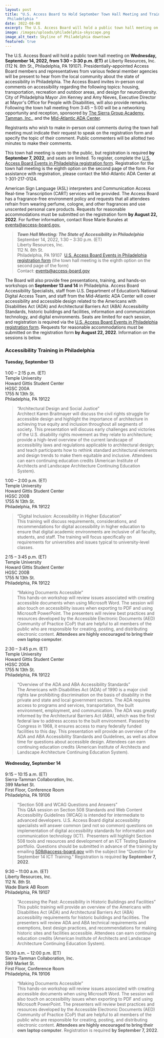 ```yaml
---
layout: post
title: "U.S. Access Board to Hold September Town Hall Meeting and Trainings in
 Philadelphia "
date: 2022-08-08
excerpt: The U.S. Access Board will hold a public town hall meeting on Wednesday, September 14, 2022, from 1:30 – 3:30 p.m. (ET) at Liberty Resources, Inc. in Philadelphia. Presidentially-appointed Access Board members and representatives from various federal member agencies will be present to hear from the local community about the state of accessibility in Philadelphia. Following the town hall meeting from 3:45 – 5:00 will be a networking opportunity and reception, sponsored by The Sierra Group Academy, Tamman, Inc., and the Mid-Atlantic ADA Center. Additionally, the Board will provide free presentations, trainings, and hands-on workshops on accessibility of the built environment and information and communication technology on September 13 and 14 in Philadelphia. Seats are limited for the town hall and trainings, and registration is required via . . .
image: /images/uploads/philadelphia-skyscape.png
image_alt_text: Skyline of Philadelphia downtown
featured: true
---
```

The U.S. Access Board will hold a public town hall meeting on **Wednesday, September 14, 2022, from 1:30 – 3:30 p.m. (ET)** at Liberty Resources, Inc. (112 N. 8th St., Philadelphia, PA 19107). Presidentially-appointed Access Board members and representatives from various federal member agencies will be present to hear from the local community about the state of accessibility in Philadelphia. The Access Board invites in-person oral comments on accessibility regarding the following topics: housing, transportation, recreation and outdoor areas, and design for neurodiversity. City of Philadelphia Mayor Jim Kenney and Amy Nieves, Executive Director at Mayor's Office for People with Disabilities, will also provide remarks. Following the town hall meeting from 3:45 – 5:00 will be a networking opportunity and reception, sponsored by [The Sierra Group Academy](https://www.thesierragroup.com/), [Tamman, Inc.,](https://tammaninc.com/) and the [Mid-Atlantic ADA Center](https://www.adainfo.org/).

Registrants who wish to make in-person oral comments during the town hall meeting must indicate their request to speak on the registration form and specify the topic of their comment. Public commenters will be allotted two minutes to make their comments. 

This town hall meeting is open to the public, but registration is required **by September 7, 2022**, and seats are limited. To register, complete the [U.S. Access Board Events in Philadelphia registration form](https://web.cvent.com/event/7ebeeb80-e968-4510-9bb8-ad1ab901d129/regProcessStep1?RefId=pub&rp=81a1a9d5-f1fa-4b08-b171-8fab1c2d8b14). Registration for the town hall meeting is the eighth option on the second page of the form. For assistance with registration, please contact the Mid-Atlantic ADA Center at 1-301-217-0124. 

American Sign Language (ASL) interpreters and Communication Access Real-time Transcription (CART) services will be provided. The Access Board has a fragrance-free environment policy and requests that all attendees refrain from wearing perfume, cologne, and other fragrances and use unscented personal care products. Requests for reasonable accommodations must be submitted on the registration form **by August 22, 2022**. For further information, contact Rose Marie Bunales at [events@access-board.gov.](mailto:events@access-board.gov) 

> ***Town Hall Meeting: The State of Accessibility in Philadelphia*** \
> September 14, 2022, 1:30 – 3:30 p.m. (ET) \
> Liberty Resources, Inc. \
> 112 N. 8th St. \
> Philadelphia, PA 19107 
> [U.S. Access Board Events in Philadelphia registration form](https://web.cvent.com/event/7ebeeb80-e968-4510-9bb8-ad1ab901d129/regProcessStep1?RefId=pub&rp=81a1a9d5-f1fa-4b08-b171-8fab1c2d8b14) (the town hall meeting is the eighth option on the second page of the form) \
> Contact: [events@access-board.gov](mailto:events@access-board.gov) 

The Board will also provide free presentations, training, and hands-on workshops on **September 13 and 14** in Philadelphia. Access Board Accessibility Specialists, staff from U.S. Department of Education’s National Digital Access Team, and staff from the Mid-Atlantic ADA Center will cover accessibility and accessible design related to the Americans with Disabilities Act (ADA) and Architectural Barriers Act (ABA) Accessibility Standards, historic buildings and facilities, information and communication technology, and digital environments. Seats are limited for each session, and registration is required via the [U.S. Access Board Events in Philadelphia registration form](https://web.cvent.com/event/7ebeeb80-e968-4510-9bb8-ad1ab901d129/regProcessStep1?RefId=pub&rp=81a1a9d5-f1fa-4b08-b171-8fab1c2d8b14). Requests for reasonable accommodations must be submitted on the registration form **by August 22, 2022**. Information on the sessions is below.  

### Accessibility Training in Philadelphia
#### Tuesday, September 13
1:00 – 2:15 p.m. (ET) \
Temple University \
Howard Gittis Student Center \
HGSC 200A \
1755 N 13th St. \
Philadelphia, PA 19122

> “Architectural Design and Social Justice” \
> Architect Karen Braitmayer will discuss the civil rights struggle for accessible design and highlight the importance of architecture in achieving true equity and inclusion throughout all segments of society. This presentation will discuss early challenges and victories of the U.S. disability rights movement as they relate to architecture; provide a high-level overview of the current landscape of accessibility laws and regulations applicable to architectural design; and teach participants how to rethink standard architectural elements and design trends to make them equitable and inclusive. Attendees can earn continuing education credits (American Institute of Architects and Landscape Architecture Continuing Education System). 

1:00 – 2:00 p.m. (ET) \
Temple University \
Howard Gittis Student Center \
HGSC 200B \
1755 N 13th St. \
Philadelphia, PA 19122 

> “Digital Inclusion: Accessibility in Higher Education” \
> This training will discuss requirements, considerations, and recommendations for digital accessibility in higher education to ensure that digital academic environments are inclusive of all faculty, students, and staff. The training will focus specifically on requirements for universities and issues typical to university-level classes. 

2:15 – 3:45 p.m. (ET) \
Temple University \
Howard Gittis Student Center \
HGSC 200B \
1755 N 13th St. \
Philadelphia, PA 19122 

> “Making Documents Accessible” \
> This hands-on workshop will review issues associated with creating accessible documents when using Microsoft Word. The session will also touch on accessibility issues when exporting to PDF and using Microsoft PowerPoint. The presenters will review best practices and resources developed by the Accessible Electronic Documents (AED) Community of Practice (CoP) that are helpful to all members of the public who are responsible for creating, posting, and distributing electronic content. **Attendees are highly encouraged to bring their own laptop computer**. 

2:30 – 3:45 p.m. (ET) \
Temple University \
Howard Gittis Student Center \
HGSC 200A \
1755 N 13th St. \
Philadelphia, PA 19122 

> “Overview of the ADA and ABA Accessibility Standards” \
> The Americans with Disabilities Act (ADA) of 1990 is a major civil rights law prohibiting discrimination on the basis of disability in the private and state and local government sectors. The ADA requires access to programs and services, transportation, the built environment, employment, and communication. The ADA was greatly informed by the Architectural Barriers Act (ABA), which was the first federal law to address access to the built environment. Passed by Congress in 1968, it ensures access to many federally funded facilities to this day. This presentation will provide an overview of the ADA and ABA Accessibility Standards and Guidelines, as well as allow time for questions about accessible design. Attendees can earn continuing education credits (American Institute of Architects and Landscape Architecture Continuing Education System).  

#### Wednesday, September 14
9:15 – 10:15 a.m. (ET) \
Sierra-Tamman Collaboration, Inc. \
399 Market St. \
First Floor, Conference Room \
Philadelphia, PA 19106 

> “Section 508 and WCAG Questions and Answers” \
> This Q&A session on Section 508 Standards and Web Content Accessibility Guidelines (WCAG) is intended for intermediate to advanced developers. U.S. Access Board digital accessibility specialists will answer common (and not so common) questions on implementation of digital accessibility standards for information and communication technology (ICT).  Presenters will highlight Section 508 tools and resources and development of an ICT Testing Baseline portfolio. Questions should be submitted in advance of the training by emailing [508@access-board.gov](mailto:508@access-board.gov) with the subject line “Question for September 14 ICT Training.” Registration is required **by September 7, 2022**. 

9:30 – 11:00 a.m. (ET) \
Liberty Resources, Inc. \
112 N. 8th St. \
Wade Blank AB Room \
Philadelphia, PA 19107 

> “Accessing the Past: Accessibility in Historic Buildings and Facilities” \
> This public training will provide an overview of the Americans with Disabilities Act (ADA) and Architectural Barriers Act (ABA) accessibility requirements for historic buildings and facilities. The presenters will review ADA and ABA technical requirements and exemptions, best design practices, and recommendations for making historic sites and facilities accessible. Attendees can earn continuing education credits (American Institute of Architects and Landscape Architecture Continuing Education System). 

10:30 a.m. – 12:00 p.m. (ET) \
Sierra-Tamman Collaboration, Inc. \
399 Market St. \
First Floor, Conference Room \
Philadelphia, PA 19106 

> “Making Documents Accessible” \
> This hands-on workshop will review issues associated with creating accessible documents when using Microsoft Word. The session will also touch on accessibility issues when exporting to PDF and using Microsoft PowerPoint. The presenters will review best practices and resources developed by the Accessible Electronic Documents (AED) Community of Practice (CoP) that are helpful to all members of the public who are responsible for creating, posting, and distributing electronic content. **Attendees are highly encouraged to bring their own laptop computer**. Registration is required **by September 7, 2022**.
